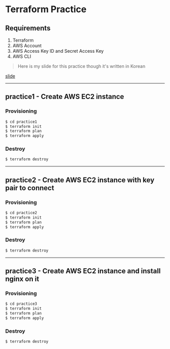# Terraform Practice

## Requirements

1. Terraform
2. AWS Account
3. AWS Access Key ID and Secret Access Key
4. AWS CLI

> Here is my slide for this practice though it's written in Korean

[slide](https://docs.google.com/presentation/d/1a8jT79uiZQUPlkI07_UV0in8SLfAZhaRkuHd97d8nl8/edit?usp=sharing)

---

## practice1 - Create AWS EC2 instance

### Provisioning

```sh
$ cd practice1
$ terraform init
$ terraform plan
$ terraform apply
```

### Destroy

```sh
$ terraform destroy
```

---

## practice2 - Create AWS EC2 instance with key pair to connect

### Provisioning

```sh
$ cd practice2
$ terraform init
$ terraform plan
$ terraform apply
```

### Destroy

```sh
$ terraform destroy
```

---

## practice3 - Create AWS EC2 instance and install nginx on it

### Provisioning

```sh
$ cd practice3
$ terraform init
$ terraform plan
$ terraform apply
```

### Destroy

```sh
$ terraform destroy
```
